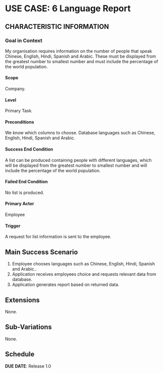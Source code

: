 # USE CASE: 6 Language Report

## CHARACTERISTIC INFORMATION

### Goal in Context

My organisation requires information on the number of people that speak Chinese, English, Hindi, Spanish and Arabic. These must be displayed from the greatest number to smallest number and must include the percentage of the world population.

#### Scope

Company.

#### Level

Primary Task.

#### Preconditions

We know which columns to choose. Database languages such as Chinese, English, Hindi, Spanish and Arabic.

#### Success End Condition 

A list can be produced containing people with different languages, which will be displayed from the greatest number to smallest number and will include the percentage of the world population.

#### Failed End Condition

No list is produced.

#### Primary Actor

Employee

#### Trigger

A request for list information is sent to the employee.

## Main Success Scenario

1. Employee chooses languages such as Chinese, English, Hindi, Spanish and Arabic..
2. Application receives employees choice and requests relevant data from database.
3. Application generates report based on returned data.

## Extensions

None.

## Sub-Variations

None.

## Schedule

**DUE DATE**: Release 1.0